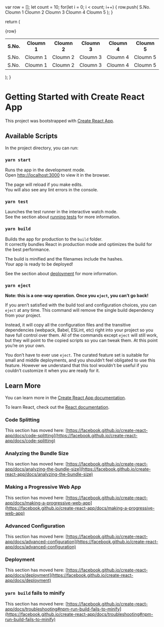   var row = [];
  let count = 10;
  for(let i = 0; i < count; i++)
  {
    row.push(<tr>
      <td>S.No.</td>
      <td>Cloumn 1</td>
      <td>Cloumn 2</td>
      <td>Cloumn 3</td>
      <td>Cloumn 4</td>
      <td>Cloumn 5</td>
    </tr>);
  }

  return (
    <div>
    <table>
    <tbody>
      <tr>
        <th>S.No.</th>
        <th>Cloumn 1</th>
        <th>Cloumn 2</th>
        <th>Cloumn 3</th>
        <th>Cloumn 4</th>
        <th>Cloumn 5</th>
      </tr>
      <tr>
        <td>S.No.</td>
        <td>Cloumn 1</td>
        <td>Cloumn 2</td>
        <td>Cloumn 3</td>
        <td>Cloumn 4</td>
        <td>Cloumn 5</td>
      </tr>
      <tr>
        <td>S.No.</td>
        <td>Cloumn 1</td>
        <td>Cloumn 2</td>
        <td>Cloumn 3</td>
        <td>Cloumn 4</td>
        <td>Cloumn 5</td>
      </tr>
      {row}
    </tbody>
  </table>
  <FileInput />
  </div>
  );
}



# Getting Started with Create React App

This project was bootstrapped with [Create React App](https://github.com/facebook/create-react-app).

## Available Scripts

In the project directory, you can run:

### `yarn start`

Runs the app in the development mode.\
Open [http://localhost:3000](http://localhost:3000) to view it in the browser.

The page will reload if you make edits.\
You will also see any lint errors in the console.

### `yarn test`

Launches the test runner in the interactive watch mode.\
See the section about [running tests](https://facebook.github.io/create-react-app/docs/running-tests) for more information.

### `yarn build`

Builds the app for production to the `build` folder.\
It correctly bundles React in production mode and optimizes the build for the best performance.

The build is minified and the filenames include the hashes.\
Your app is ready to be deployed!

See the section about [deployment](https://facebook.github.io/create-react-app/docs/deployment) for more information.

### `yarn eject`

**Note: this is a one-way operation. Once you `eject`, you can’t go back!**

If you aren’t satisfied with the build tool and configuration choices, you can `eject` at any time. This command will remove the single build dependency from your project.

Instead, it will copy all the configuration files and the transitive dependencies (webpack, Babel, ESLint, etc) right into your project so you have full control over them. All of the commands except `eject` will still work, but they will point to the copied scripts so you can tweak them. At this point you’re on your own.

You don’t have to ever use `eject`. The curated feature set is suitable for small and middle deployments, and you shouldn’t feel obligated to use this feature. However we understand that this tool wouldn’t be useful if you couldn’t customize it when you are ready for it.

## Learn More

You can learn more in the [Create React App documentation](https://facebook.github.io/create-react-app/docs/getting-started).

To learn React, check out the [React documentation](https://reactjs.org/).

### Code Splitting

This section has moved here: [https://facebook.github.io/create-react-app/docs/code-splitting](https://facebook.github.io/create-react-app/docs/code-splitting)

### Analyzing the Bundle Size

This section has moved here: [https://facebook.github.io/create-react-app/docs/analyzing-the-bundle-size](https://facebook.github.io/create-react-app/docs/analyzing-the-bundle-size)

### Making a Progressive Web App

This section has moved here: [https://facebook.github.io/create-react-app/docs/making-a-progressive-web-app](https://facebook.github.io/create-react-app/docs/making-a-progressive-web-app)

### Advanced Configuration

This section has moved here: [https://facebook.github.io/create-react-app/docs/advanced-configuration](https://facebook.github.io/create-react-app/docs/advanced-configuration)

### Deployment

This section has moved here: [https://facebook.github.io/create-react-app/docs/deployment](https://facebook.github.io/create-react-app/docs/deployment)

### `yarn build` fails to minify

This section has moved here: [https://facebook.github.io/create-react-app/docs/troubleshooting#npm-run-build-fails-to-minify](https://facebook.github.io/create-react-app/docs/troubleshooting#npm-run-build-fails-to-minify)
